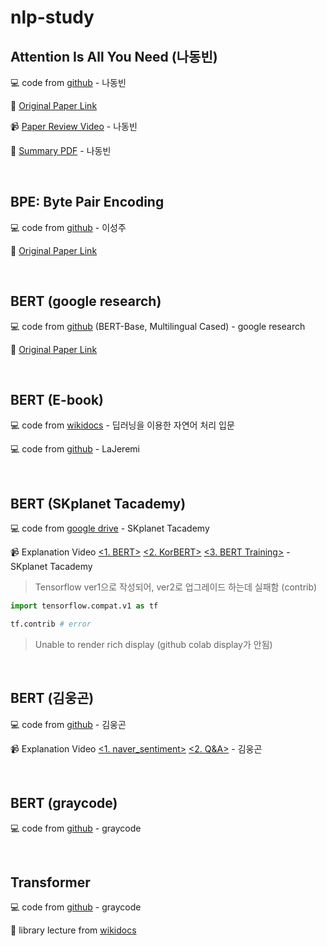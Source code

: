 # nlp-study

## Attention Is All You Need (나동빈)

💻 code from [github](https://github.com/ndb796/Deep-Learning-Paper-Review-and-Practice/blob/master/code_practices/Attention_is_All_You_Need_Tutorial_(German_English).ipynb) - 나동빈

📄 [Original Paper Link](https://arxiv.org/abs/1706.03762)

📹 [Paper Review Video](https://www.youtube.com/watch?v=AA621UofTUA&ab_channel=%EB%8F%99%EB%B9%88%EB%82%98) - 나동빈

📝 [Summary PDF](https://github.com/ndb796/Deep-Learning-Paper-Review-and-Practice/blob/master/lecture_notes/Transformer.pdf) - 나동빈

<br>

## BPE: Byte Pair Encoding

💻 code from [github](https://github.com/BurningFalls/nlp-study/blob/main/Byte%20Pair%20Encoding/BPE.ipynb) - 이성주

📄 [Original Paper Link](https://arxiv.org/abs/1508.07909)

<br>

## BERT (google research)

💻 code from [github](https://github.com/google-research/bert) (BERT-Base, Multilingual Cased) - google research

📄 [Original Paper Link](https://arxiv.org/abs/1810.04805)

<br>

## BERT (E-book)

💻 code from [wikidocs](https://wikidocs.net/109251) - 딥러닝을 이용한 자연어 처리 입문

💻 code from [github](https://github.com/LaJeremi/Tensorflow-nlp-tutorial-Practice-/blob/0c862ebe1966546b0b5b95aed26a36af0bb560d6/18.%20Fine-tuning%20BERT%20(Cls%2C%20NER%2C%20NLI)/%2018_03_google_bert_nsmc_tpu.ipynb) - LaJeremi

<br>

## BERT (SKplanet Tacademy)

💻 code from [google drive](https://drive.google.com/drive/folders/1QQphR2tmk5g6BheZKZ5q8WhX5yixV8xZ) - SKplanet Tacademy

📹 Explanation Video [<1. BERT>](https://www.youtube.com/watch?v=riGc8z3YIgQ&t=2s&ab_channel=SKplanetTacademy) 
[<2. KorBERT>](https://www.youtube.com/watch?v=PzvKDpQgNzc&ab_channel=SKplanetTacademy) 
[<3. BERT Training>](https://www.youtube.com/watch?v=S42vDzJExIA&t=368s&ab_channel=SKplanetTacademy) - SKplanet Tacademy

> Tensorflow ver1으로 작성되어, ver2로 업그레이드 하는데 실패함 (contrib)

```python
import tensorflow.compat.v1 as tf

tf.contrib # error
```

> Unable to render rich display (github colab display가 안됨)
> 
<br>

## BERT (김웅곤)

💻 code from [github](https://github.com/kimwoonggon/publicservant_AI) - 김웅곤

📹 Explanation Video [<1. naver_sentiment>](https://www.youtube.com/watch?v=OOfCI8R0jr8&ab_channel=%EA%B9%80%EC%9B%85%EA%B3%A4) 
[<2. Q&A>](https://www.youtube.com/watch?v=LuApA264Wbs&ab_channel=%EA%B9%80%EC%9B%85%EA%B3%A4) - 김웅곤

<br>

## BERT (graycode)

💻 code from [github](https://github.com/graykode/nlp-tutorial) - graycode

<br>

## Transformer

💻 code from [github](https://github.com/graykode/nlp-tutorial) - graycode

📝 library lecture from [wikidocs](https://wikidocs.net/book/8056)
